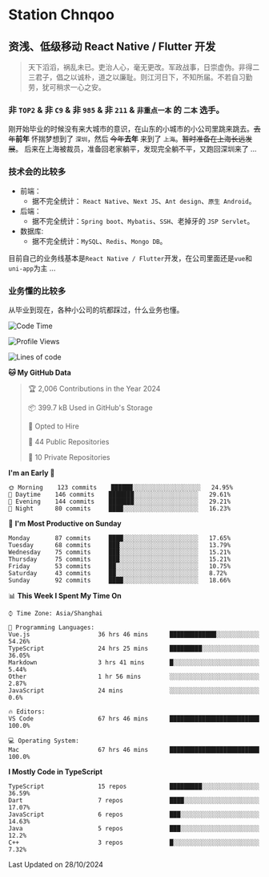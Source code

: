 # Station Chnqoo

## 资浅、低级移动 React Native / Flutter 开发

> 天下滔滔，祸乱未已。吏治人心，毫无更改。军政战事，日崇虚伪。非得二三君子，倡之以诚朴，道之以廉耻。则江河日下，不知所届。不若自习勤劳，犹可稍求一心之安。

### 非 `TOP2` & 非 `C9` & 非 `985` & 非 `211` & `非重点一本` 的 `二本` 选手。

刚开始毕业的时候没有来大城市的意识，在山东的小城市的小公司里跳来跳去。~~去年~~**前年** 怀揣梦想到了 `深圳`，然后 ~~今年~~**去年** 来到了 `上海`。~~暂时准备在上海长远发展~~。
后来在上海被裁员，准备回老家躺平，发现完全躺不平，又跑回深圳来了 ...

### 技术会的比较多

- 前端：
  - 据不完全统计： `React Native`、`Next JS`、`Ant design`、`原生 Android`。
- 后端：
  - 据不完全统计：`Spring boot`、`Mybatis`、`SSH`、老掉牙的 `JSP Servlet`。
- 数据库:
  - 据不完全统计：`MySQL`、`Redis`、`Mongo DB`。

目前自己的业务线基本是`React Native / Flutter`开发，在公司里面还是`vue`和`uni-app`为主 ...

### 业务懂的比较多

从毕业到现在，各种小公司的坑都踩过，什么业务也懂。

<!--START_SECTION:waka-->
![Code Time](http://img.shields.io/badge/Code%20Time-6%2C349%20hrs%2038%20mins-blue)

![Profile Views](http://img.shields.io/badge/Profile%20Views-0-blue)

![Lines of code](https://img.shields.io/badge/From%20Hello%20World%20I%27ve%20Written-468%20Thousand%20lines%20of%20code-blue)

**🐱 My GitHub Data** 

> 🏆 2,006 Contributions in the Year 2024
 > 
> 📦 399.7 kB Used in GitHub's Storage 
 > 
> 💼 Opted to Hire
 > 
> 📜 44 Public Repositories 
 > 
> 🔑 10 Private Repositories  
 > 
**I'm an Early 🐤** 

```text
🌞 Morning    123 commits    ██████░░░░░░░░░░░░░░░░░░░   24.95% 
🌆 Daytime    146 commits    ███████░░░░░░░░░░░░░░░░░░   29.61% 
🌃 Evening    144 commits    ███████░░░░░░░░░░░░░░░░░░   29.21% 
🌙 Night      80 commits     ████░░░░░░░░░░░░░░░░░░░░░   16.23%

```
📅 **I'm Most Productive on Sunday** 

```text
Monday       87 commits     ████░░░░░░░░░░░░░░░░░░░░░   17.65% 
Tuesday      68 commits     ███░░░░░░░░░░░░░░░░░░░░░░   13.79% 
Wednesday    75 commits     ███░░░░░░░░░░░░░░░░░░░░░░   15.21% 
Thursday     75 commits     ███░░░░░░░░░░░░░░░░░░░░░░   15.21% 
Friday       53 commits     ██░░░░░░░░░░░░░░░░░░░░░░░   10.75% 
Saturday     43 commits     ██░░░░░░░░░░░░░░░░░░░░░░░   8.72% 
Sunday       92 commits     ████░░░░░░░░░░░░░░░░░░░░░   18.66%

```


📊 **This Week I Spent My Time On** 

```text
⌚︎ Time Zone: Asia/Shanghai

💬 Programming Languages: 
Vue.js                   36 hrs 46 mins      █████████████░░░░░░░░░░░░   54.26% 
TypeScript               24 hrs 25 mins      █████████░░░░░░░░░░░░░░░░   36.05% 
Markdown                 3 hrs 41 mins       █░░░░░░░░░░░░░░░░░░░░░░░░   5.44% 
Other                    1 hr 56 mins        ░░░░░░░░░░░░░░░░░░░░░░░░░   2.87% 
JavaScript               24 mins             ░░░░░░░░░░░░░░░░░░░░░░░░░   0.6%

🔥 Editors: 
VS Code                  67 hrs 46 mins      █████████████████████████   100.0%

💻 Operating System: 
Mac                      67 hrs 46 mins      █████████████████████████   100.0%

```

**I Mostly Code in TypeScript** 

```text
TypeScript               15 repos            █████████░░░░░░░░░░░░░░░░   36.59% 
Dart                     7 repos             ████░░░░░░░░░░░░░░░░░░░░░   17.07% 
JavaScript               6 repos             ███░░░░░░░░░░░░░░░░░░░░░░   14.63% 
Java                     5 repos             ███░░░░░░░░░░░░░░░░░░░░░░   12.2% 
C++                      3 repos             █░░░░░░░░░░░░░░░░░░░░░░░░   7.32%

```



 Last Updated on 28/10/2024
<!--END_SECTION:waka-->

<!---
ChenqiaoStation/ChenqiaoStation is a ✨ special ✨ repository because its `README.md` (this file) appears on your GitHub profile.
You can click the Preview link to take a look at your changes.
--->
